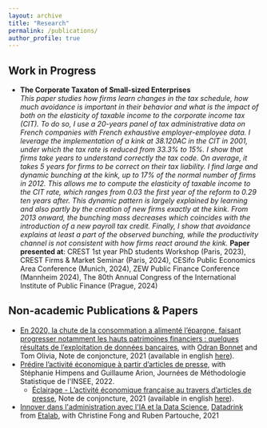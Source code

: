 ```yaml
---
layout: archive
title: "Research"
permalink: /publications/
author_profile: true
---
```


## Work in Progress

* **The Corporate Taxaton of Small-sized Enterprises**\
_This paper studies how firms learn changes in the tax schedule, how much avoidance is important
in their behavior and what is the impact of both on the elasticity of taxable income to the
corporate income tax (CIT). To do so, I use a 20-years panel of tax administrative data on French
companies with French exhaustive employer-employee data. I leverage the implementation of a
kink at 38.120AC in the CIT in 2001, under which the tax rate is reduced from 33.3% to 15%.
I show that firms take years to understand correctly the tax code. On average, it takes 5 years
for firms to be correct on their tax liability. I find large and dynamic bunching at the kink, up to
17% of the normal number of firms in 2012. This allows me to compute the elasticity of taxable
income to the CIT rate, which ranges from 0.03 the first year of the reform to 0.29 ten years after.
This dynamic pattern is largely explained by learning and also partly by the creation of new firms
exactly at the kink. From 2013 onward, the bunching mass decreases which coincides with the
introduction of a new payroll tax credit. Finally, I show that avoidance explains at least a part
of the observed bunching, while the productivity channel is not consistent with how firms react
around the kink._
**Paper presented at**: CREST 1st year PhD students Workshop (Paris, 2023), CREST Firms & Market Seminar (Paris, 2024), CESifo Public Economics Area Conference (Munich, 2024), ZEW Public Finance Conference (Mannheim 2024), The 80th Annual Congress of the International Institute of Public Finance (Prague, 2024)


## Non-academic Publications & Papers
* [En 2020, la chute de la consommation a alimenté l’épargne, faisant progresser notamment les hauts patrimoines financiers : quelques résultats de l’exploitation de données bancaires](https://www.insee.fr/fr/statistiques/5232043?sommaire=5232077), with [Odran Bonnet](https://www.odranbonnet.com) and Tom Olivia, Note de conjoncture, 2021 (available in english [here](https://www.insee.fr/en/statistiques/5351886?sommaire=5233864)).
* [Prédire l’activité économique à partir d’articles de presse](http://jms-insee.fr/jms2022s19_2/), with Stéphanie Himpens and Guillaume Arion, Journées de Méthodologie Statistique de l'INSEE, 2022.
  + [Éclairage - L’activité économique française au travers d’articles de presse](https://www.insee.fr/fr/statistiques/5232051?sommaire=5232077), Note de conjoncture, 2021 (available in english [here](https://www.insee.fr/en/statistiques/5351871?sommaire=5233864)).
* [Innover dans l'administration avec l'IA et la Data Science](https://www.dailymotion.com/video/x84hp0x), [Datadrink](https://www.etalab.gouv.fr/communaute/) from [Etalab](https://www.etalab.gouv.fr/), with Christine Fong and Ruben Partouche, 2021
